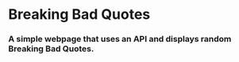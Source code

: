 # Breaking Bad Quotes

### A simple webpage that uses an API and displays random Breaking Bad Quotes.
